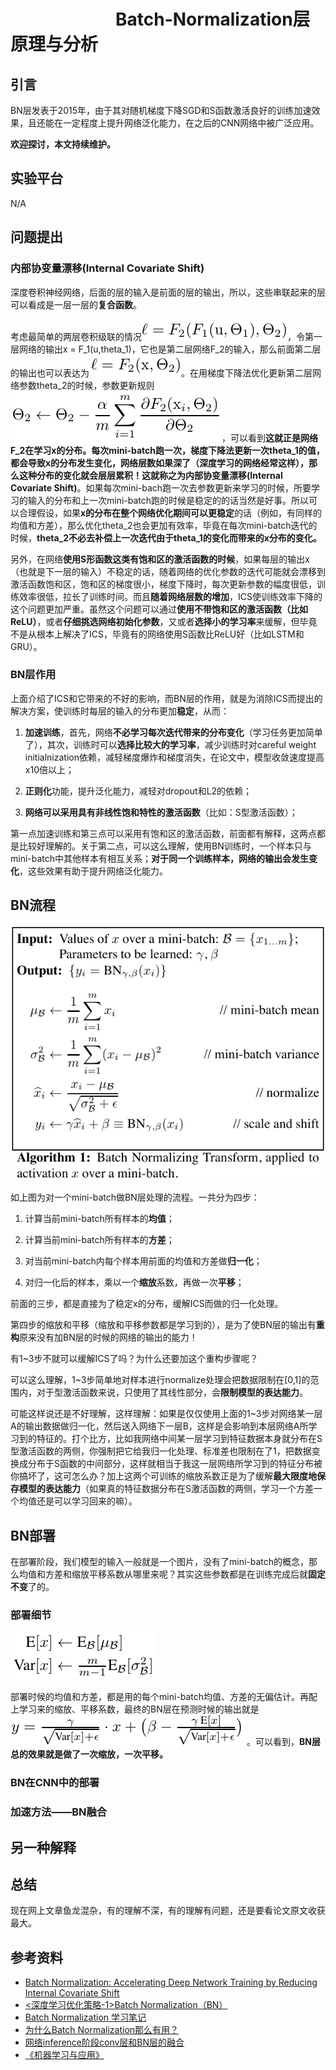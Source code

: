 # 　　　　　　Batch-Normalization层原理与分析
## 引言

BN层发表于2015年，由于其对随机梯度下降SGD和S函数激活良好的训练加速效果，且还能在一定程度上提升网络泛化能力，在之后的CNN网络中被广泛应用。

**欢迎探讨，本文持续维护。**

## 实验平台

N/A

## 问题提出

### 内部协变量漂移(Internal Covariate Shift)

深度卷积神经网络，后面的层的输入是前面的层的输出，所以，这些串联起来的层可以看成是一层一层的**复合函数**。

考虑最简单的两层卷积级联的情况![](images/213118.png)，令第一层网络的输出x = F_1(u,theta_1)，它也是第二层网络F_2的输入，那么前面第二层的输出也可以表达为![](images/213536.png)。在用梯度下降法优化更新第二层网络参数theta_2的时候，参数更新规则![](images/213528.png)，可以看到**这就正是网络F_2在学习x的分布。**每次mini-batch跑一次，梯度下降法**更新一次theta_1的值，都会导致x的分布发生变化，网络层数如果深了（深度学习的网络经常这样），那么这种分布的变化就会层层累积！这就称之为内部协变量漂移(Internal Covariate Shift)**。如果每次mini-bach跑一次去参数更新来学习的时候，所要学习的输入的分布和上一次mini-batch跑的时候是稳定的的话当然是好事。所以可以合理假设，如果**x的分布在整个网络优化期间可以更稳定**的话（例如，有同样的均值和方差），那么优化theta_2也会更加有效率，毕竟在每次mini-batch迭代的时候，**theta_2不必去补偿上一次迭代由于theta_1的变化而带来的x分布的变化。**

另外，在网络**使用S形函数这类有饱和区的激活函数的时候**，如果每层的输出x（也就是下一层的输入）不稳定的话，随着网络的优化参数的迭代可能就会漂移到激活函数饱和区，饱和区的梯度很小，梯度下降时，每次更新参数的幅度很低，训练效率很低，拉长了训练时间。而且**随着网络层数的增加**，ICS使训练效率下降的这个问题更加严重。虽然这个问题可以通过**使用不带饱和区的激活函数（比如ReLU）**，或者**仔细挑选网络初始化参数**，又或者**选择小的学习率**来缓解，但毕竟不是从根本上解决了ICS，毕竟有的网络使用S函数比ReLU好（比如LSTM和GRU）。


### BN层作用

上面介绍了ICS和它带来的不好的影响，而BN层的作用，就是为消除ICS而提出的解决方案，使训练时每层的输入的分布更加**稳定**，从而：

1. **加速训练**，首先，网络**不必学习每次迭代带来的分布变化**（学习任务更加简单了），其次，训练时可以**选择比较大的学习率**，减少训练时对careful weight initialnization依赖，减轻梯度爆炸和梯度消失，在论文中，模型收敛速度提高x10倍以上；

2. **正则化**功能，提升泛化能力，减轻对dropout和L2的依赖；

3. **网络可以采用具有非线性饱和特性的激活函数**（比如：S型激活函数）；

第一点加速训练和第三点可以采用有饱和区的激活函数，前面都有解释，这两点都是比较好理解的。关于第二点，可以这么理解，使用BN训练时，一个样本只与mini-batch中其他样本有相互关系；**对于同一个训练样本，网络的输出会发生变化**，这些效果有助于提升网络泛化能力。

## BN流程

![](images/224019.png)

如上图为对一个mini-batch做BN层处理的流程。一共分为四步：

1. 计算当前mini-batch所有样本的**均值**；

2. 计算当前mini-batch所有样本的**方差**；

3. 对当前mini-batch内每个样本用前面的均值和方差做**归一化**；

4. 对归一化后的样本，乘以一个**缩放**系数，再做一次**平移**；

前面的三步，都是直接为了稳定x的分布，缓解ICS而做的归一化处理。

第四步的缩放和平移（缩放和平移参数都是学习到的），是为了使BN层的输出有**重构**原来没有加BN层的时候的网络的输出的能力！

有1~3步不就可以缓解ICS了吗？为什么还要加这个重构步骤呢？

可以这么理解，1~3步简单地对样本进行normalize处理会把数据限制在[0,1]的范围内，对于型激活函数来说，只使用了其线性部分，会**限制模型的表达能力**。

可能这样说还是不好理解，这样理解：如果是仅仅使用上面的1~3步对网络某一层A的输出数据做归一化，然后送入网络下一层B，这样是会影响到本层网络A所学习到的特征的。打个比方，比如我网络中间某一层学习到特征数据本身就分布在S型激活函数的两侧，你强制把它给我归一化处理、标准差也限制在了1，把数据变换成分布于S函数的中间部分，这样就相当于我这一层网络所学习到的特征分布被你搞坏了，这可怎么办？加上这两个可训练的缩放系数正是为了缓解**最大限度地保存模型的表达能力**（如果真的特征数据分布在S激活函数的两侧，学习一个方差一个均值还是可以学习回来的嘛）。

## BN部署

在部署阶段，我们模型的输入一般就是一个图片，没有了mini-batch的概念，那么均值和方差和缩放平移系数从哪里来呢？其实这些参数都是在训练完成后就**固定不变**了的。

### 部署细节

![](images/233104.png)

部署时候的均值和方差，都是用的每个mini-batch均值、方差的无偏估计。再配上学习来的缩放、平移系数，最终的BN层在预测时候的输出就是![](images/233310.png)。可以看到，**BN层总的效果就是做了一次缩放，一次平移。**

### BN在CNN中的部署

### 加速方法——BN融合

## 另一种解释

## 总结

现在网上文章鱼龙混杂，有的理解不深，有的理解有问题，还是要看论文原文收获最大。

## 参考资料

+ [Batch Normalization: Accelerating Deep Network Training by Reducing Internal Covariate Shift](https://arxiv.org/abs/1502.03167)
+ [<深度学习优化策略-1>Batch Normalization（BN）](https://zhuanlan.zhihu.com/p/26702482)
+ [Batch Normalization 学习笔记](https://blog.csdn.net/hjimce/article/details/50866313)
+ [为什么Batch Normalization那么有用？](https://zhuanlan.zhihu.com/p/52749286)
+ [网络inference阶段conv层和BN层的融合](https://zhuanlan.zhihu.com/p/48005099)
+ [《机器学习与应用》](https://book.douban.com/subject/30445238/)
